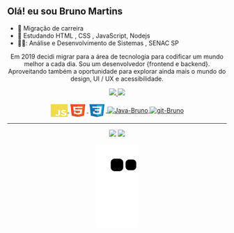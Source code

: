 ## Olá! eu sou Bruno Martins 
- :busts_in_silhouette: Migração de carreira
- :brain: Estudando HTML , CSS , JavaScript, Nodejs
- 🧑‍🎓: Análise e Desenvolvimento de Sistemas , SENAC SP



 <div align="center">Em 2019 decidi migrar para a área de tecnologia para codificar um mundo melhor a cada dia. Sou um desenvolvedor {frontend e backend}. Aproveitando também a oportunidade para explorar ainda mais o mundo do design, UI / UX e acessibilidade.
  </div>
<p>
<div align="center">
  <a href="https://github.com/brunomartinz">
  <img height="180em" src="https://github-readme-stats.vercel.app/api?username=brunomartinz&show_icons=true&theme=dark&include_all_commits=true&count_private=true"/>
  <img height="180em" src="https://github-readme-stats.vercel.app/api/top-langs/?username=brunomartinz&layout=compact&langs_count=7&theme=dark"/>
</div>
  
  <div align="center" style="display: inline_block"><br>
  <img align="center" alt="Bruno-Js" height="30" width="40" src="https://raw.githubusercontent.com/devicons/devicon/master/icons/javascript/javascript-plain.svg">
  <img align="center" alt="Bruno-HTML" height="30" width="40" src="https://raw.githubusercontent.com/devicons/devicon/master/icons/html5/html5-original.svg">
  <img align="center" alt="Bruno-CSS" height="30" width="40" src="https://raw.githubusercontent.com/devicons/devicon/master/icons/css3/css3-original.svg">
  <img align="center" alt="Java-Bruno" height="30" width="40" src="https://cdn.jsdelivr.net/gh/devicons/devicon/icons/java/java-original.svg" />
     <img align="center" alt="git-Bruno"height="30" width="40" src="https://cdn.jsdelivr.net/gh/devicons/devicon/icons/git/git-original.svg" />
</div> 
  <hr>
  <div align="center"> 
  <a href="https://www.instagram.com/brunomartiinz/" target="_blank"><img src="https://img.shields.io/badge/-Instagram-%23E4405F?style=for-the-badge&logo=instagram&logoColor=white" target="_blank"></a>
  <a href="https://www.linkedin.com/in/bruno-martinz/" target="_blank"><img src="https://img.shields.io/badge/-LinkedIn-%230077B5?style=for-the-badge&logo=linkedin&logoColor=white" target="_blank"></a> 
 
 
  ![Snake animation](https://github.com/rafaballerini/rafaballerini/blob/output/github-contribution-grid-snake.svg)
  </div>
